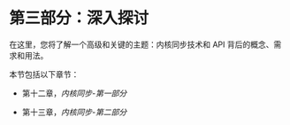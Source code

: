 # 第三部分：深入探讨

在这里，您将了解一个高级和关键的主题：内核同步技术和 API 背后的概念、需求和用法。

本节包括以下章节：

+   第十二章，*内核同步-第一部分*

+   第十三章，*内核同步-第二部分*
